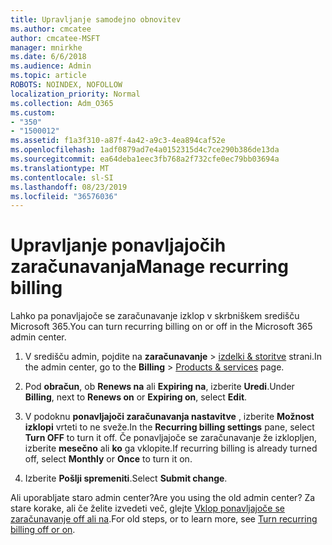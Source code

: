 ```yaml
---
title: Upravljanje samodejno obnovitev
ms.author: cmcatee
author: cmcatee-MSFT
manager: mnirkhe
ms.date: 6/6/2018
ms.audience: Admin
ms.topic: article
ROBOTS: NOINDEX, NOFOLLOW
localization_priority: Normal
ms.collection: Adm_O365
ms.custom:
- "350"
- "1500012"
ms.assetid: f1a3f310-a87f-4a42-a9c3-4ea894caf52e
ms.openlocfilehash: 1adf0879ad7e4a0152315d4c7ce290b386de13da
ms.sourcegitcommit: ea64deba1eec3fb768a2f732cfe0ec79bb03694a
ms.translationtype: MT
ms.contentlocale: sl-SI
ms.lasthandoff: 08/23/2019
ms.locfileid: "36576036"
---
```

# <a name="manage-recurring-billing"></a><span data-ttu-id="d5697-102">Upravljanje ponavljajočih zaračunavanja</span><span class="sxs-lookup"><span data-stu-id="d5697-102">Manage recurring billing</span></span>

<span data-ttu-id="d5697-103">Lahko pa ponavljajoče se zaračunavanje izklop v skrbniškem središču Microsoft 365.</span><span class="sxs-lookup"><span data-stu-id="d5697-103">You can turn recurring billing on or off in the Microsoft 365 admin center.</span></span>
  
1. <span data-ttu-id="d5697-104">V središču admin, pojdite na **zaračunavanje** \> [izdelki & storitve](https://go.microsoft.com/fwlink/p/?linkid=842054) strani.</span><span class="sxs-lookup"><span data-stu-id="d5697-104">In the admin center, go to the **Billing** \> [Products & services](https://go.microsoft.com/fwlink/p/?linkid=842054) page.</span></span>

2. <span data-ttu-id="d5697-105">Pod **obračun**, ob **Renews na** ali **Expiring na**, izberite **Uredi**.</span><span class="sxs-lookup"><span data-stu-id="d5697-105">Under **Billing**, next to **Renews on** or **Expiring on**, select **Edit**.</span></span>

3. <span data-ttu-id="d5697-106">V podoknu **ponavljajoči zaračunavanja nastavitve** , izberite **Možnost izklopi** vrteti to ne sveže.</span><span class="sxs-lookup"><span data-stu-id="d5697-106">In the **Recurring billing settings** pane, select **Turn OFF** to turn it off.</span></span> <span data-ttu-id="d5697-107">Če ponavljajoče se zaračunavanje že izklopljen, izberite **mesečno** ali **ko** ga vklopite.</span><span class="sxs-lookup"><span data-stu-id="d5697-107">If recurring billing is already turned off, select **Monthly** or **Once** to turn it on.</span></span>

4. <span data-ttu-id="d5697-108">Izberite **Pošlji spremeniti**.</span><span class="sxs-lookup"><span data-stu-id="d5697-108">Select **Submit change**.</span></span>

<span data-ttu-id="d5697-109">Ali uporabljate staro admin center?</span><span class="sxs-lookup"><span data-stu-id="d5697-109">Are you using the old admin center?</span></span> <span data-ttu-id="d5697-110">Za stare korake, ali če želite izvedeti več, glejte [Vklop ponavljajoče se zaračunavanje off ali na](https://docs.microsoft.com/office365/admin/subscriptions-and-billing/renew-your-subscription?view=o365-worldwide#turn-recurring-billing-off-or-on).</span><span class="sxs-lookup"><span data-stu-id="d5697-110">For old steps, or to learn more, see [Turn recurring billing off or on](https://docs.microsoft.com/office365/admin/subscriptions-and-billing/renew-your-subscription?view=o365-worldwide#turn-recurring-billing-off-or-on).</span></span>
